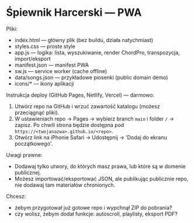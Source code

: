 
Śpiewnik Harcerski — PWA
=======================

Pliki:
- index.html — główny plik (bez buildu, działa natychmiast)
- styles.css — proste style
- app.js — logika: lista, wyszukiwanie, render ChordPro, transpozycja, import/eksport
- manifest.json — manifest PWA
- sw.js — service worker (cache offline)
- data/songs.json — przykładowe piosenki (public domain demo)
- icons/* — ikony aplikacji

Instrukcja deploy (GitHub Pages, Netlify, Vercel) — darmowo:
1. Utwórz repo na GitHub i wrzuć zawartość katalogu (możesz przeciągnąć pliki).
2. W ustawieniach repo → Pages → wybierz branch `main` i folder `/` → zapisz. Po chwili strona będzie dostępna pod `https://<twojanazwa>.github.io/<repo>`.
3. Otwórz link na iPhonie Safari → Udostępnij → 'Dodaj do ekranu początkowego'.

Uwagi prawne:
- Dodawaj tylko utwory, do których masz prawa, lub które są w domenie publicznej.
- Możesz importować/eksportować JSON, ale publikując publicznie repo, nie dodawaj tam materiałów chronionych.

Chcesz:
- żebym przygotował już gotowe repo i wypchnął ZIP do pobrania?
- czy wolisz, żebym dodał funkcje: autoscroll, playlisty, eksport PDF?
